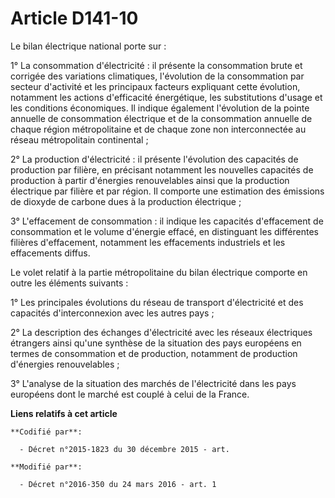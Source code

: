 # Article D141-10

Le bilan électrique national porte sur : 

1° La consommation d'électricité : il présente la consommation brute et corrigée des variations climatiques, l'évolution de
la consommation par secteur d'activité et les principaux facteurs expliquant cette évolution, notamment les actions
d'efficacité énergétique, les substitutions d'usage et les conditions économiques. Il indique également l'évolution de la
pointe annuelle de consommation électrique et de la consommation annuelle de chaque région métropolitaine et de chaque zone
non interconnectée au réseau métropolitain continental ; 

2° La production d'électricité : il présente l'évolution des capacités de production par filière, en précisant notamment les
nouvelles capacités de production à partir d'énergies renouvelables ainsi que la production électrique par filière et par
région. Il comporte une estimation des émissions de dioxyde de carbone dues à la production électrique ; 

3° L'effacement de consommation : il indique les capacités d'effacement de consommation et le volume d'énergie effacé, en
distinguant les différentes filières d'effacement, notamment les effacements industriels et les effacements diffus. 

Le volet relatif à la partie métropolitaine du bilan électrique comporte en outre les éléments suivants : 

1° Les principales évolutions du réseau de transport d'électricité et des capacités d'interconnexion avec les autres pays ; 

2° La description des échanges d'électricité avec les réseaux électriques étrangers ainsi qu'une synthèse de la situation des
pays européens en termes de consommation et de production, notamment de production d'énergies renouvelables ; 

3° L'analyse de la situation des marchés de l'électricité dans les pays européens dont le marché est couplé à celui de la
France.

**Liens relatifs à cet article**

	**Codifié par**:

	  - Décret n°2015-1823 du 30 décembre 2015 - art.

	**Modifié par**:

	  - Décret n°2016-350 du 24 mars 2016 - art. 1
